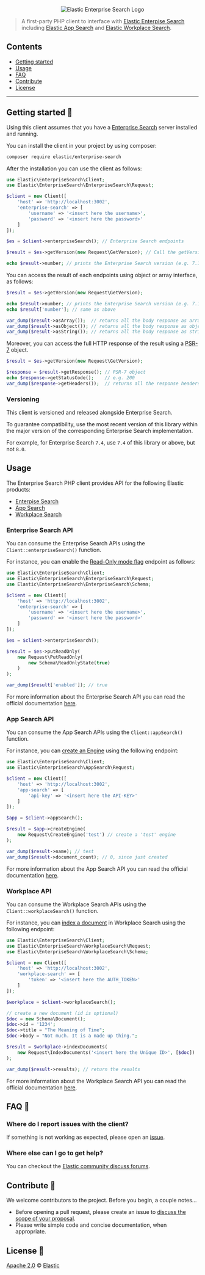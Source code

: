 <p align="center"><img src="https://github.com/elastic/enterprise-search-php/blob/master/logo-enterprise-search.png?raw=true" alt="Elastic Enterprise Search Logo"></p>


> A first-party PHP client to interface with [Elastic Enterpise Search](https://www.elastic.co/enterprise-search)
including [Elastic App Search](https://www.elastic.co/app-search/) and [Elastic Workplace Search](https://www.elastic.co/workplace-search).

## Contents

- [Getting started](#getting-started-)
- [Usage](#usage)
- [FAQ](#faq-)
- [Contribute](#contribute-)
- [License](#license-)

***

## Getting started 🐣

Using this client assumes that you have a [Enterprise Search](https://www.elastic.co/enterprise-search) server installed and running.

You can install the client in your project by using composer:

```bash
composer require elastic/enterprise-search
```

After the installation you can use the client as follows:

```php
use Elastic\EnterpriseSearch\Client;
use Elastic\EnterpriseSearch\EnterpriseSearch\Request;

$client = new Client([
    'host' => 'http://localhost:3002',
    'enterprise-search' => [
        'username' => '<insert here the username>',
        'password' => '<insert here the password>'
    ]
]);

$es = $client->enterpriseSearch(); // Enterprise Search endpoints

$result = $es->getVersion(new Request\GetVersion); // Call the getVersion endpoint

echo $result->number; // prints the Enterprise Search version (e.g. 7.11.0)
```

You can access the result of each endpoints using object or array interface,
as follows:

```php
$result = $es->getVersion(new Request\GetVersion);

echo $result->number; // prints the Enterprise Search version (e.g. 7.11.0)
echo $result['number']; // same as above

var_dump($result->asArray());  // returns all the body response as array
var_dump($result->asObject()); // returns all the body response as object
var_dump($result->asString()); // returns all the body response as string (i.e. JSON)
```

Moreover, you can access the full HTTP response of the result using a [PSR-7](https://www.php-fig.org/psr/psr-7/)
object.

```php
$result = $es->getVersion(new Request\GetVersion);

$response = $result->getResponse(); // PSR-7 object
echo $response->getStatusCode();    // e.g. 200
var_dump($response->getHeaders());  // returns all the response headers
```

### Versioning

 This client is versioned and released alongside Enterprise Search.

 To guarantee compatibility, use the most recent version of this library within the major version of the corresponding Enterprise Search implementation.

 For example, for Enterprise Search `7.4`, use `7.4` of this library or above, but not `8.0`.

## Usage

The Enterprise Search PHP client provides API for the following Elastic products:

- [Enterpise Search](https://www.elastic.co/enterprise-search)
- [App Search](https://www.elastic.co/app-search/) 
- [Workplace Search](https://www.elastic.co/workplace-search)

### Enterprise Search API

You can consume the Enterprise Search APIs using the `Client::enterpriseSearch()` function.

For instance, you can enable the [Read-Only mode flag](https://www.elastic.co/guide/en/enterprise-search/current/read-only-api.html#setting-read-only-state)
endpoint as follows:

```php
use Elastic\EnterpriseSearch\Client;
use Elastic\EnterpriseSearch\EnterpriseSearch\Request;
use Elastic\EnterpriseSearch\EnterpriseSearch\Schema;

$client = new Client([
    'host' => 'http://localhost:3002',
    'enterprise-search' => [
        'username' => '<insert here the username>',
        'password' => '<insert here the password>'
    ]
]);

$es = $client->enterpriseSearch();

$result = $es->putReadOnly(
    new Request\PutReadOnly(
        new Schema\ReadOnlyState(true)
    )
);

var_dump($result['enabled']); // true
```

For more information about the Enterprise Search API you can read the official documentation
[here](https://www.elastic.co/guide/en/enterprise-search/current/management-apis.html).

### App Search API

You can consume the App Search APIs using the `Client::appSearch()` function.

For instance, you can [create an Engine](https://www.elastic.co/guide/en/app-search/current/engines.html#engines-create)
using the following endpoint:

```php
use Elastic\EnterpriseSearch\Client;
use Elastic\EnterpriseSearch\AppSearch\Request;

$client = new Client([
    'host' => 'http://localhost:3002',
    'app-search' => [
        'api-key' => '<insert here the API-KEY>'
    ]
]);

$app = $client->appSearch();

$result = $app->createEngine(
    new Request\CreateEngine('test') // create a 'test' engine
);

var_dump($result->name); // test
var_dump($result->document_count); // 0, since just created
```

For more information about the App Search API you can read the official documentation
[here](https://www.elastic.co/guide/en/app-search/current/api-reference.html).

### Workplace API

You can consume the Workplace Search APIs using the `Client::workplaceSearch()` function.

For instance, you can [index a document](https://www.elastic.co/guide/en/workplace-search/current/workplace-search-custom-sources-api.html#index-and-update)
in Workplace Search using the following endpoint:

```php
use Elastic\EnterpriseSearch\Client;
use Elastic\EnterpriseSearch\WorkplaceSearch\Request;
use Elastic\EnterpriseSearch\WorkplaceSearch\Schema;

$client = new Client([
    'host' => 'http://localhost:3002',
    'workplace-search' => [
        'token' => '<insert here the AUTH_TOKEN>'
    ]
]);

$workplace = $client->workplaceSearch();

// create a new document (id is optional)
$doc = new Schema\Document();
$doc->id = '1234';
$doc->title = "The Meaning of Time";
$doc->body = "Not much. It is a made up thing.";

$result = $workplace->indexDocuments(
    new Request\IndexDocuments('<insert here the Unique ID>', [$doc])
);

var_dump($result->results); // return the results
```

For more information about the Workplace Search API you can read the official documentation
[here](https://www.elastic.co/guide/en/workplace-search/current/workplace-search-api-overview.html).

## FAQ 🔮

### Where do I report issues with the client?

If something is not working as expected, please open an [issue](https://github.com/elastic/enterprise-search-php/issues/new).

### Where else can I go to get help?

You can checkout the [Elastic community discuss forums](https://discuss.elastic.co/c/enterprise-search).

## Contribute 🚀

We welcome contributors to the project. Before you begin, a couple notes...

+ Before opening a pull request, please create an issue to [discuss the scope of your proposal](https://github.com/elastic/enterprise-search-php/issues).
+ Please write simple code and concise documentation, when appropriate.

## License 📗

[Apache 2.0](https://github.com/elastic/enterprise-search-php/blob/master/LICENSE) © [Elastic](https://github.com/elastic)


